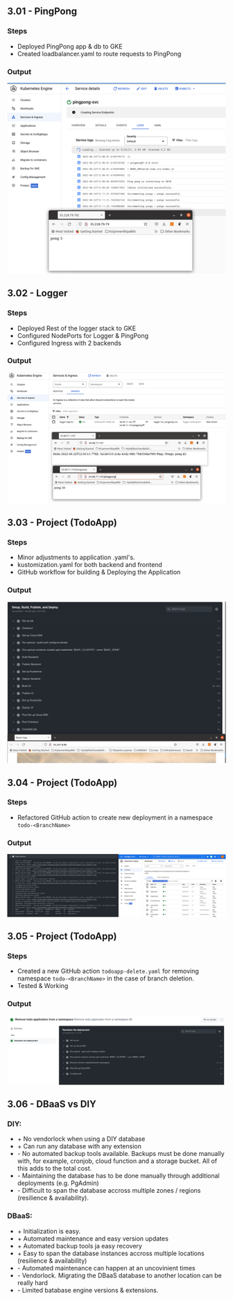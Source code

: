 ## 3.01 - PingPong

### Steps

- Deployed PingPong app & db to GKE
- Created loadbalancer.yaml to route requests to PingPong

### Output

![program output](output_301.png "Deployment")

## 3.02 - Logger

### Steps

- Deployed Rest of the logger stack to GKE
- Configured NodePorts for Logger & PingPong
- Configured Ingress with 2 backends

### Output

![program output](output_302.png "Deployment")

## 3.03 - Project (TodoApp)

### Steps

- Minor adjustments to application .yaml's.
- kustomization.yaml for both backend and frontend
- GitHub workflow for building & Deploying the Application

### Output

![program output](output_303.png "Deployment")

## 3.04 - Project (TodoApp)

### Steps

- Refactored GitHub action to create new deployment in a namespace `todo-<BranchName>`

### Output

![program output](output_304.png "Deployment")

## 3.05 - Project (TodoApp)

### Steps

- Created a new GitHub action `todoapp-delete.yaml` for removing namespace `todo-<BranchName>` in the case of branch deletion.
- Tested & Working

### Output

![program output](output_305.png "Deployment")

## 3.06 - DBaaS vs DIY

### DIY:
-  &#43; No vendorlock when using a DIY database
-  &#43; Can run any database with any extension
-  &#45; No automated backup tools available. Backups must be done manually with, for example, cronjob, cloud function and a storage bucket. All of this adds to the total cost.
-  &#45; Maintaining the database has to be done manually through additional deployments (e.g. PgAdmin)
-  &#45; Difficult to span the database accross multiple zones / regions (resilience & availability).

### DBaaS:
-  &#43; Initialization is easy.
-  &#43; Automated maintenance and easy version updates
-  &#43; Automated backup tools ja easy recovery
-  &#43; Easy to span the database instances accross multiple locations (resilience & availability)
-  &#45; Automated maintenance can happen at an uncovinient times
-  &#45; Vendorlock. Migrating the DBaaS database to another location can be really hard
-  &#45; Limited batabase engine versions & extensions.
